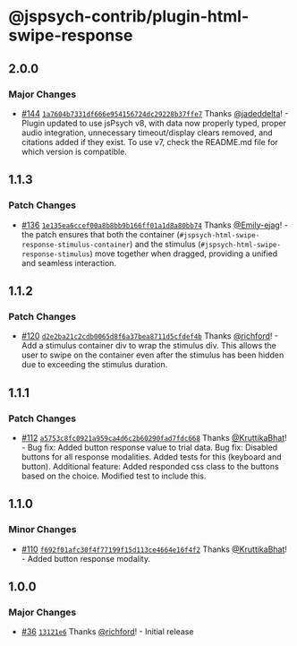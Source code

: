 # @jspsych-contrib/plugin-html-swipe-response

## 2.0.0

### Major Changes

- [#144](https://github.com/jspsych/jspsych-contrib/pull/144) [`1a7604b7331df666e954156724dc29228b37ffe7`](https://github.com/jspsych/jspsych-contrib/commit/1a7604b7331df666e954156724dc29228b37ffe7) Thanks [@jadeddelta](https://github.com/jadeddelta)! - Plugin updated to use jsPsych v8, with data now properly typed, proper audio integration, unnecessary timeout/display clears removed, and citations added if they exist. To use v7, check the README.md file for which version is compatible.

## 1.1.3

### Patch Changes

- [#136](https://github.com/jspsych/jspsych-contrib/pull/136) [`1e135ea6ccef00a8b8bb9b166ff01a1d8a80bb74`](https://github.com/jspsych/jspsych-contrib/commit/1e135ea6ccef00a8b8bb9b166ff01a1d8a80bb74) Thanks [@Emily-ejag](https://github.com/Emily-ejag)! - the patch ensures that both the container (`#jspsych-html-swipe-response-stimulus-container`) and the stimulus (`#jspsych-html-swipe-response-stimulus`) move together when dragged, providing a unified and seamless interaction.

## 1.1.2

### Patch Changes

- [#120](https://github.com/jspsych/jspsych-contrib/pull/120) [`d2e2ba21c2cdb0065d8f6a37bea8711d5cfdef4b`](https://github.com/jspsych/jspsych-contrib/commit/d2e2ba21c2cdb0065d8f6a37bea8711d5cfdef4b) Thanks [@richford](https://github.com/richford)! - Add a stimulus container div to wrap the stimulus div. This allows the user to swipe on the container even after the stimulus has been hidden due to exceeding the stimulus duration.

## 1.1.1

### Patch Changes

- [#112](https://github.com/jspsych/jspsych-contrib/pull/112) [`a5753c8fc0921a959ca4d6c2b60290fad7fdc668`](https://github.com/jspsych/jspsych-contrib/commit/a5753c8fc0921a959ca4d6c2b60290fad7fdc668) Thanks [@KruttikaBhat](https://github.com/KruttikaBhat)! - Bug fix: Added button response value to trial data.
  Bug fix: Disabled buttons for all response modalities. Added tests for this (keyboard and button).
  Additional feature: Added responded css class to the buttons based on the choice. Modified test to include this.

## 1.1.0

### Minor Changes

- [#110](https://github.com/jspsych/jspsych-contrib/pull/110) [`f692f01afc30f4f77199f15d113ce4664e16f4f2`](https://github.com/jspsych/jspsych-contrib/commit/f692f01afc30f4f77199f15d113ce4664e16f4f2) Thanks [@KruttikaBhat](https://github.com/KruttikaBhat)! - Added button response modality.

## 1.0.0

### Major Changes

- [#36](https://github.com/jspsych/jspsych-contrib/pull/36) [`13121e6`](https://github.com/jspsych/jspsych-contrib/commit/13121e69513bfdc572e0671173addcb057bb0ab7) Thanks [@richford](https://github.com/richford)! - Initial release
